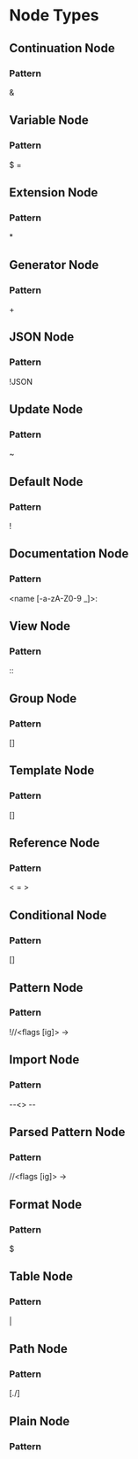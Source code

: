 # Node Types

## Continuation Node
 
### Pattern 
   &<value>

## Variable Node
 
### Pattern 
   $<variable> = <value>

## Extension Node
 
### Pattern 
   *<value>

## Generator Node
 
### Pattern 
   +<value>

## JSON Node
 
### Pattern 
   !JSON<value>

## Update Node
 
### Pattern 
   ~<value>

## Default Node
 
### Pattern 
   !<value>

## Documentation Node
 
### Pattern 
   <name [-a-zA-Z0-9 _]>:

## View Node
 
### Pattern 
   ::<view>

## Group Node
 
### Pattern 
   [<list>] <name>

## Template Node
 
### Pattern 
   <node line>[<list>]

## Reference Node
 
### Pattern 
   <<parameter> = <value>>

## Conditional Node
 
### Pattern 
   [<expr>] <value>

## Pattern Node
 
### Pattern 
   !/<pattern>/<flags [ig]> -> <replacement>

## Import Node
 
### Pattern 
   --<<url>> --

## Parsed Pattern Node
 
### Pattern 
   /<pattern>/<flags [ig]> -> <replacement>

## Format Node
 
### Pattern 
   $<format>

## Table Node
 
### Pattern 
   |<headings>

## Path Node
 
### Pattern 
   [\./]<value>

## Plain Node
 
### Pattern 
   <value>